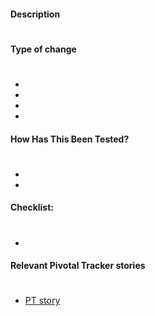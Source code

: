 #### Description
#


#### Type of change
#
-
-
-
-

#### How Has This Been Tested?
#
-
-

#### Checklist:
#
-

#### Relevant **Pivotal Tracker** stories
#
- [PT story](Link)
